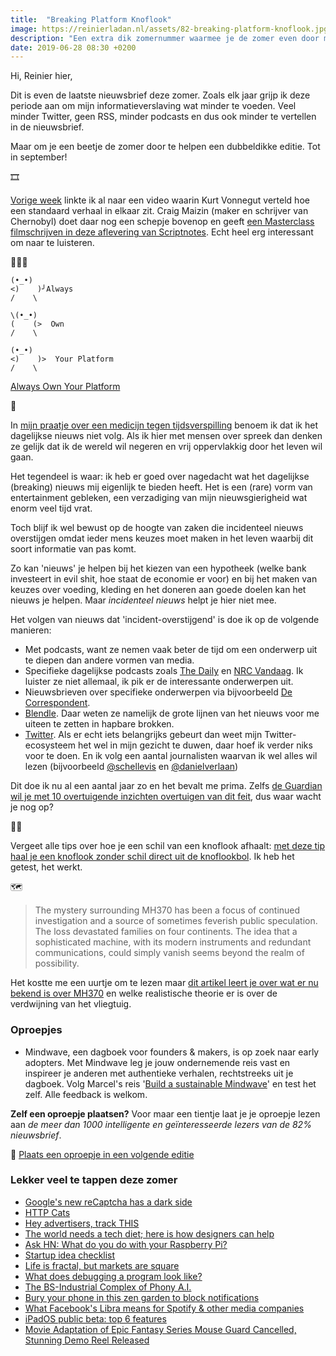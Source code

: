 ```yaml
---
title:  "Breaking Platform Knoflook"
image: https://reinierladan.nl/assets/82-breaking-platform-knoflook.jpg
description: "Een extra dik zomernummer waarmee je de zomer even door moet komen"
date: 2019-06-28 08:30 +0200
---
```


Hi, Reinier hier,

Dit is even de laatste nieuwsbrief deze zomer. Zoals elk jaar grijp ik deze periode aan om mijn informatieverslaving wat minder te voeden. Veel minder Twitter, geen RSS, minder podcasts en dus ook minder te vertellen in de nieuwsbrief. 

Maar om je een beetje de zomer door te helpen een dubbeldikke editie. Tot in september!

🎞

[Vorige week](https://reinierladan.nl/2019/06/21/verhaal-privacydraken-bloedgeld) linkte ik al naar een video waarin Kurt Vonnegut verteld hoe een standaard verhaal in elkaar zit. Craig Maizin (maker en schrijver van Chernobyl) doet daar nog een schepje bovenop en geeft [een Masterclass filmschrijven in deze aflevering van Scriptnotes](https://castro.fm/episode/szkGyw). Echt heel erg interessant om naar te luisteren.

🕺💃🕺

```
(•_•)
<)    )╯Always
/    \

\(•_•)
(    (>  Own
/    \

(•_•)
<)    )>  Your Platform
/    \
```

[Always Own Your Platform](http://www.alwaysownyourplatform.com/)

📰

In [mijn praatje over een medicijn tegen tijdsverspilling](https://reinierladan.nl/2019/06/06/medicijn-tegen-tijdsverspilling) benoem ik dat ik het dagelijkse nieuws niet volg. Als ik hier met mensen over spreek dan denken ze gelijk dat ik de wereld wil negeren en vrij oppervlakkig door het leven wil gaan. 

Het tegendeel is waar: ik heb er goed over nagedacht wat het dagelijkse (breaking) nieuws mij eigenlijk te bieden heeft. Het is een (rare) vorm van entertainment gebleken, een verzadiging van mijn nieuwsgierigheid wat enorm veel tijd vrat.

Toch blijf ik wel bewust op de hoogte van zaken die incidenteel nieuws overstijgen omdat ieder mens keuzes moet maken in het leven waarbij dit soort informatie van pas komt. 

Zo kan 'nieuws' je helpen bij het kiezen van een hypotheek (welke bank investeert in evil shit, hoe staat de economie er voor) en bij het maken van keuzes over voeding, kleding en het doneren aan goede doelen kan het nieuws je helpen. Maar *incidenteel nieuws* helpt je hier niet mee.

Het volgen van nieuws dat 'incident-overstijgend' is doe ik op de volgende manieren:

- Met podcasts, want ze nemen vaak beter de tijd om een onderwerp uit te diepen dan andere vormen van media.
- Specifieke dagelijkse podcasts zoals [The Daily](https://www.nytimes.com/column/the-daily) en [NRC Vandaag](https://www.nrc.nl/rubriek/podcast-vandaag/). Ik luister ze niet allemaal, ik pik er de interessante onderwerpen uit.
- Nieuwsbrieven over specifieke onderwerpen via bijvoorbeeld [De Correspondent](https://decorrespondent.nl).
- [Blendle](https://blendle.nl). Daar weten ze namelijk de grote lijnen van het nieuws voor me uiteen te zetten in hapbare brokken.
- [Twitter](https://twitter.com). Als er echt iets belangrijks gebeurt dan weet mijn Twitter-ecosysteem het wel in mijn gezicht te duwen, daar hoef ik verder niks voor te doen. En ik volg een aantal journalisten waarvan ik wel alles wil lezen (bijvoorbeeld [@schellevis](https://twitter.com/schellevis) en [@danielverlaan](https://twitter.com/danielverlaan))

Dit doe ik nu al een aantal jaar zo en het bevalt me prima. Zelfs [de Guardian wil je met 10 overtuigende inzichten overtuigen van dit feit](https://www.theguardian.com/media/2013/apr/12/news-is-bad-rolf-dobelli), dus waar wacht je nog op?

👨‍🍳

Vergeet alle tips over hoe je een schil van een knoflook afhaalt: [met deze tip haal je een knoflook zonder schil direct uit de knoflookbol](https://twitter.com/VPestilenZ/status/1140437217619390465). Ik heb het getest, het werkt.

🗺

> The mystery surrounding MH370 has been a focus of continued investigation and a source of sometimes feverish public speculation. The loss devastated families on four continents. The idea that a sophisticated machine, with its modern instruments and redundant communications, could simply vanish seems beyond the realm of possibility.

Het kostte me een uurtje om te lezen maar [dit artikel leert je over wat er nu bekend is over MH370](https://www.theatlantic.com/magazine/archive/2019/07/mh370-malaysia-airlines/590653/) en welke realistische theorie er is over de verdwijning van het vliegtuig.

### Oproepjes

- Mindwave, een dagboek voor founders & makers, is op zoek naar early adopters. Met Mindwave leg je jouw ondernemende reis vast en inspireer je anderen met authentieke verhalen, rechtstreeks uit je dagboek. Volg Marcel's reis '[Build a sustainable Mindwave](https://mindwave.app/journeys/build-a-sustainable-mindwave-D1lAJl)' en test het zelf. Alle feedback is welkom.

**Zelf een oproepje plaatsen?** Voor maar een tientje laat je je oproepje lezen aan _de meer dan 1000 intelligente en geïnteresseerde lezers van de 82% nieuwsbrief_.

🌟 [Plaats een oproepje in een volgende editie](https://forms.82procent.nl)

### Lekker veel te tappen deze zomer

- [Google's new reCaptcha has a dark side](https://www.fastcompany.com/90369697/googles-new-recaptcha-has-a-dark-side)
- [HTTP Cats](https://http.cat/)
- [Hey advertisers, track THIS](https://blog.mozilla.org/firefox/hey-advertisers-track-this/)
- [The world needs a tech diet; here is how designers can help](https://essays.uxdesign.cc/tech-diet/)
- [Ask HN: What do you do with your Raspberry Pi?](https://news.ycombinator.com/item?id=20264911)
- [Startup idea checklist](https://www.defmacro.org/2019/03/26/startup-checklist.html)
- [Life is fractal, but markets are square](https://invertedpassion.com/life-is-fractal-markets-are-square/)
- [What does debugging a program look like?](https://jvns.ca/blog/2019/06/23/a-few-debugging-resources/)
- [The BS-Industrial Complex of Phony A.I.](https://gen.medium.com/the-bs-industrial-complex-of-phony-a-i-44bf1c0c60f8)
- [Bury your phone in this zen garden to block notifications](https://www.fastcompany.com/90365993/this-is-the-most-poetic-way-to-block-your-phones-distracting-notifications)
- [What Facebook's Libra means for Spotify & other media companies](https://www.cybercultural.com/p/what-facebooks-libra-means-for-spotify)
- [iPadOS public beta: top 6 features](https://www.youtube.com/watch?v=ocKUIOc3tQ4)
- [Movie Adaptation of Epic Fantasy Series Mouse Guard Cancelled, Stunning Demo Reel Released](https://www.tor.com/2019/06/27/movie-adaptation-of-epic-fantasy-series-mouse-guard-cancelled-stunning-demo-reel-released/)